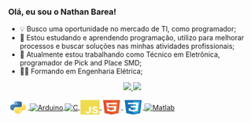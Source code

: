 ### Olá, eu sou o Nathan Barea!

 - 💡  Busco uma oportunidade no mercado de TI, como programador;
 - 🌱 Estou estudando e aprendendo programação, utilizo para melhorar processos e buscar soluções nas minhas atividades profissionais;
 - 🔌 Atualmente estou trabalhando como Técnico em Eletrônica, programador de Pick and Place SMD;
 - 👨‍🎓 Formando em Engenharia Elétrica;

<div align="center">
  <a href="https://github.com/BareaNathan">
  <img height="180em" src="https://github-readme-stats.vercel.app/api?username=BareaNathan&show_icons=true&theme=vue-dark&include_all_commits=true&count_private=true"/>
  <img height="180em" src="https://github-readme-stats.vercel.app/api/top-langs/?username=BareaNathan&layout=compact&langs_count=7&theme=vue-dark"/>
</div>
<div style="display: inline_block"><br>
  <img align="center" alt="Python" height="30" width="40" src="https://raw.githubusercontent.com/devicons/devicon/master/icons/python/python-original.svg">
  <img align="center" alt="Arduino" height="30" width="40" src="https://cdn.jsdelivr.net/gh/devicons/devicon/icons/arduino/arduino-original.svg">
  <img align="center" alt="C" height="30" width="40" src="https://cdn.jsdelivr.net/gh/devicons/devicon/icons/c/c-original.svg">
  <img align="center" alt="Js" height="30" width="40" src="https://raw.githubusercontent.com/devicons/devicon/master/icons/javascript/javascript-plain.svg">
  <img align="center" alt="HTML" height="30" width="40" src="https://raw.githubusercontent.com/devicons/devicon/master/icons/html5/html5-original.svg">
  <img align="center" alt="CSS" height="30" width="40" src="https://raw.githubusercontent.com/devicons/devicon/master/icons/css3/css3-original.svg">
  <img align="center" alt="Matlab" height="30" width="40" src="https://cdn.jsdelivr.net/gh/devicons/devicon/icons/matlab/matlab-original.svg">
</div>
